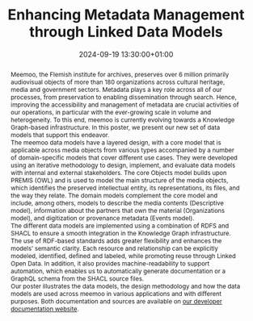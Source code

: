 ---
abstract: "Meemoo, the Flemish institute for archives, preserves over 6 million primarily
  audiovisual objects of more than 180 organizations across cultural heritage, media
  and government sectors. Metadata plays a key role across all of our processes, from
  preservation to enabling dissemination through search. Hence, improving the accessibility
  and management of metadata are crucial activities of our operations, in particular
  with the ever-growing scale in volume and heterogeneity. To this end, meemoo is
  currently evolving towards a Knowledge Graph-based infrastructure. In this poster,
  we present our new set of data models that support this endeavor.\n\nThe meemoo
  data models have a layered design, with a core model that is applicable across media
  objects from various types accompanied by a number of domain-specific models that
  cover different use cases. They were developed using an iterative methodology to
  design, implement, and evaluate data models with internal and external stakeholders.
  The core Objects model builds upon PREMIS (OWL) and is used to  model the main structure
  of the media objects, which identifies the preserved intellectual entity, its representations,
  its files, and the way they relate. The domain models complement the core model
  and include, among others, models to describe the media contents (Descriptive model),
  information about the partners that own the material (Organizations model), and
  digitization or provenance metadata (Events model). \n\nThe different data models
  are implemented using a combination of RDFS and SHACL to ensure a smooth integration
  in the Knowledge Graph infrastructure. The use of RDF-based standards adds greater
  flexibility and enhances the models’ semantic clarity. Each resource and relationship
  can be explicitly modeled, identified, defined and labeled, while promoting reuse
  through Linked Open Data. In addition, it also provides machine-readability to support
  automation, which enables us to automatically generate documentation or a GraphQL
  schema from the SHACL source files. \n\nOur poster illustrates the data models,
  the design methodology and how the data models are used across meemoo in various
  applications and with different purposes. Both documentation and sources are available
  on [our developer documentation website][1].\n\n\n  [1]: https://developer.meemoo.be/docs/metadata/knowledge-graph/"
creators:
- Lennert Van de Velde
- Miel Vander Sande
- Milan Valadou
date: 2024-09-19 13:30:00+01:00
document_url: https://drive.google.com/file/d/101n_kxalTFkpCL4TXmmc_iEHwf_jx5--/view?usp=drive_link
grand_parent: iPRES
institutions: []
keywords:
- metadata standards and implementation
- from document to data
landing_page_url: https://zenodo.org/records/13683132
language: eng
layout: publication
license: Creative Commons Attribution Share-Alike 4.0 (CC-BY-SA-4.0)
notes_url: ''
parent: iPRES 2024
publication_type: poster
size: null
slides_url: ''
source_name: iPRES
stream_url: ''
title: Enhancing Metadata Management through Linked Data Models
year: 2024
---